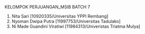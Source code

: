 KELOMPOK PERJUANGAN_MSIB BATCH 7
1.	Nita Sari [10920335/Universitas YPPI Rembang]
2.	Nyoman Dwipa Putra [11997753/Universitas Tadulako]
3.	Ni Made Guandini Viratiwi [11984313/Univeristas Triatma Mulya]


